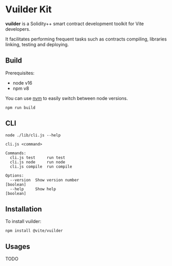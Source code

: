 # Vuilder Kit

**vuilder** is a Solidity++ smart contract development toolkit for Vite developers.

It facilitates performing frequent tasks such as contracts compiling, libraries linking, testing and deploying.

## Build

Prerequisites:

- node v16
- npm v8

You can use [nvm](https://github.com/nvm-sh/nvm) to easily switch between node versions.

```
npm run build
```

## CLI

```
node ./lib/cli.js --help
```

```
cli.js <command>

Commands:
  cli.js test     run test
  cli.js node     run node
  cli.js compile  run compile

Options:
  --version  Show version number                                       [boolean]
  --help     Show help                                                 [boolean]
```

## Installation

To install vuilder:

```
npm install @vite/vuilder
```

## Usages

TODO
